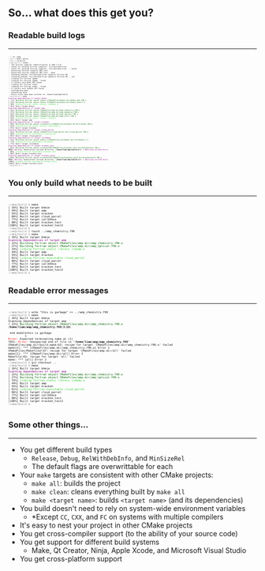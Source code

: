 ## So... what does this get you?


### Readable build logs
---
<pre style="margin: 0; font-size: 0.25em;">
<span style="color: gray;">~ $</span> <span class="fragment fade-in">cd ~/amp
<span style="color: gray;">~/amp $</span></span><span class="fragment fade-in"> mkdir build
<span style="color: gray;">~/amp $</span></span><span class="fragment fade-in"> cd build
<span style="color: gray;">~/amp/build $</span></span><span class="fragment fade-in"> cmake .. </span>                                                 
<span class="fragment fade-in">-- The Fortran compiler identification is GNU 7.4.0
-- Check for working Fortran compiler: /usr/bin/gfortran
-- Check for working Fortran compiler: /usr/bin/gfortran  -- works
-- Detecting Fortran compiler ABI info
-- Detecting Fortran compiler ABI info - done
-- Checking whether /usr/bin/gfortran supports Fortran 90
-- Checking whether /usr/bin/gfortran supports Fortran 90 -- yes
-- Looking for Fortran sgemm
-- Looking for Fortran sgemm - found
-- A library with BLAS API found.
-- Looking for Fortran cheev
-- Looking for Fortran cheev - found
-- A library with LAPACK API found.
-- Configuring done
-- Generating done
-- Build files have been written to: /home/liam/amp/build
<span style="color: gray;">~/amp/build $</span></span><span class="fragment fade-in"> make </span>
<span class="fragment fade-in"><span style="color: purple;">Scanning dependencies of target bhmie</span>
[  5%] <span style="color: darkgreen;">Building Fortran object bhmie-f/CMakeFiles/bhmie.dir/bhmie_mod.f90.o</span>
[ 11%] <span style="color: darkgreen;">Building Fortran object bhmie-f/CMakeFiles/bhmie.dir/bhmie_smod.f.o</span>
[ 16%] <span style="color: limegreen;">Linking Fortran static library libbhmie.a</span>
[ 16%] Built target bhmie
<span style="color: purple;">Scanning dependencies of target amp</span>
[ 22%] <span style="color: darkgreen;">Building Fortran object CMakeFiles/amp.dir/amp_chemistry.f90.o</span>
[ 27%] <span style="color: darkgreen;">Building Fortran object CMakeFiles/amp.dir/amp_dynamics.f90.o</span>
[ 33%] <span style="color: darkgreen;">Building Fortran object CMakeFiles/amp.dir/amp_optical.f90.o</span>
[ 38%] <span style="color: darkgreen;">Building Fortran object CMakeFiles/amp.dir/amp_utils.f90.o</span>
[ 44%] <span style="color: limegreen;">Linking Fortran static library libamp.a</span>
[ 44%] Built target amp
<span style="color: purple;">Scanning dependencies of target kracken</span>
[ 50%] <span style="color: darkgreen;">Building Fortran object kracken/src/CMakeFiles/kracken.dir/M_kracken.f90.o</span>
[ 55%] <span style="color: limegreen;">Linking Fortran static library libkracken.a</span>
[ 55%] Built target kracken
<span style="color: purple;">Scanning dependencies of target cloud_parcel</span>
[ 61%] <span style="color: darkgreen;">Building Fortran object CMakeFiles/cloud_parcel.dir/cloud_parcel.f90.o</span>
[ 66%] <span style="color: limegreen;">Linking Fortran executable cloud_parcel</span>
[ 66%] Built target cloud_parcel
<span style="color: purple;">Scanning dependencies of target callbhmie</span>
[ 72%] <span style="color: darkgreen;">Building Fortran object bhmie-f/CMakeFiles/callbhmie.dir/callbhmie.f.o</span>
[ 77%] <span style="color: limegreen;">Linking Fortran executable callbhmie</span>
[ 77%] Built target callbhmie
<span style="color: purple;">Scanning dependencies of target kracken_test</span>
[ 83%] <span style="color: darkgreen;">Building Fortran object kracken/EXE/CMakeFiles/kracken_test.dir/krackentest.f90.o</span>
<strong>f951:</strong> <span style="color: purple;">Warning:</span> Nonexistent include directory <strong>'/home/liam/amp/build/src'</strong> [<span style="color: purple;">-Wmissing-include-dirs</span>]
[ 88%] <span style="color: limegreen;">Linking Fortran executable kracken_test</span>
[ 88%] Built target kracken_test
<span style="color: purple;">Scanning dependencies of target kracken_test2</span>
[ 94%] <span style="color: darkgreen;">Building Fortran object kracken/EXE/CMakeFiles/kracken_test2.dir/krackentest2.f90.o</span>
<strong>f951:</strong> <span style="color: purple;">Warning:</span> Nonexistent include directory <strong>'/home/liam/amp/build/src'</strong> [<span style="color: purple;">-Wmissing-include-dirs</span>]
[100%] <span style="color: limegreen;">Linking Fortran executable kracken_test2</span>
[100%] Built target kracken_test2
<span style="color: gray;">~/amp/build $</span></span>
</pre>


### You only build what needs to be built
---
<pre style="margin: 0; font-size: 0.4em;">
<span style="color: gray;">~/amp/build $</span></span><span class="fragment fade-in"> make</span>
<span class="fragment fade-in">[ 16%] Built target bhmie
[ 44%] Built target amp
[ 55%] Built target kracken
[ 66%] Built target cloud_parcel
[ 77%] Built target callbhmie
[ 88%] Built target kracken_test
[100%] Built target kracken_test2
<span style="color: gray;">~/amp/build $</span></span><span class="fragment fade-in">
<span style="color: gray;">~/amp/build $</span></span><span class="fragment fade-in"> touch ../amp_chemistry.f90
<span style="color: gray;">~/amp/build $</span></span><span class="fragment fade-in"> make </span>
<span class="fragment fade-in">[ 16%] Built target bhmie
<span style="color: purple;">Scanning dependencies of target amp</span>
[ 22%] <span style="color: darkgreen;">Building Fortran object CMakeFiles/amp.dir/amp_chemistry.f90.o</span>
[ 27%] <span style="color: darkgreen;">Building Fortran object CMakeFiles/amp.dir/amp_optical.f90.o</span>
[ 33%] <span style="color: limegreen;">Linking Fortran static library libamp.a</span>
[ 44%] Built target amp
[ 55%] Built target kracken
[ 61%] <span style="color: limegreen;">Linking Fortran executable cloud_parcel</span>
[ 66%] Built target cloud_parcel
[ 77%] Built target callbhmie
[ 88%] Built target kracken_test
[100%] Built target kracken_test2
<span style="color: gray;">~/amp/build $</span></span>
</pre>


### Readable error messages
---
<pre style="margin: 0; font-size: 0.4em;">
<span style="color: gray;">~/amp/build $</span><span class="fragment fade-in"> echo "this is garbage" >> ../amp_chemistry.f90
<span style="color: gray;">~/amp/build $</span></span><span class="fragment fade-in"> make </span><span class="fragment fade-in">
[ 16%] Built target bhmie
Scanning dependencies of target amp
[ 22%] <span style="color: darkgreen;">Building Fortran object CMakeFiles/amp.dir/amp_chemistry.f90.o</span>
<strong>/home/liam/amp/amp_chemistry.f90:3:10:</strong>

 end modulethis is garbage
          1
<span style="color: red;">Error:</span> Expected terminating name at (1)
f951: <span style="color: red;">Error:</span> Unexpected end of file in <strong>'/home/liam/amp/amp_chemistry.f90'</strong>
CMakeFiles/amp.dir/build.make:62: recipe for target 'CMakeFiles/amp.dir/amp_chemistry.f90.o' failed
make[2]: *** [CMakeFiles/amp.dir/amp_chemistry.f90.o] Error 1
CMakeFiles/Makefile2:67: recipe for target 'CMakeFiles/amp.dir/all' failed
make[1]: *** [CMakeFiles/amp.dir/all] Error 2
Makefile:83: recipe for target 'all' failed
make: *** [all] Error 2
<span style="color: gray;">~/amp/build $</span></span><span class="fragment fade-in"> git checkout ..
<span style="color: gray;">~/amp/build $</span></span><span class="fragment fade-in"> make</span>
<span class="fragment fade-in">[ 16%] Built target bhmie
<span style="color: purple;">Scanning dependencies of target amp</span>
[ 22%] <span style="color: darkgreen;">Building Fortran object CMakeFiles/amp.dir/amp_chemistry.f90.o</span>
[ 27%] <span style="color: darkgreen;">Building Fortran object CMakeFiles/amp.dir/amp_optical.f90.o</span>
[ 33%] <span style="color: limegreen;">Linking Fortran static library libamp.a</span>
[ 44%] Built target amp
[ 55%] Built target kracken
[ 61%] <span style="color: limegreen;">Linking Fortran executable cloud_parcel</span>
[ 66%] Built target cloud_parcel
[ 77%] Built target callbhmie
[ 88%] Built target kracken_test
[100%] Built target kracken_test2
<span style="color: gray;">~/amp/build $</span></span>
</span>
</pre>


<div style="text-align: left">

### Some other things...
---
- You get different build types
    - `Release`, `Debug`, `RelWithDebInfo`, and `MinSizeRel`
    - The default flags are overwrittable for each
- Your `make` targets are consistent with other CMake projects:
    - `make all`: builds the project
    - `make clean`: cleans everything built by `make all`
    - `make <target name>`: builds `<target name>` (and its dependencies)
- You build doesn't need to rely on system-wide environment variables
    - *Except `CC`, `CXX`, and `FC` on systems with multiple compilers
- It's easy to nest your project in other CMake projects
- You get cross-compiler support (to the ability of your source code)
- You get support for different build systems
    - Make, Qt Creator, Ninja, Apple Xcode, and Microsoft Visual Studio
- You get cross-platform support
</div>